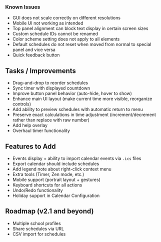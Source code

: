 ### Known Issues

- GUI does not scale correctly on different resolutions
- Mobile UI not working as intended
- Top panel alignment can block text display in certain screen sizes
- Custom schedule IDs cannot be renamed
- Color scheme setting does not apply to all elements
- Default schedules do not reset when moved from normal to special panel and vice versa
- Quick feedback button

## Tasks / Improvements

- Drag-and-drop to reorder schedules
- Sync timer with displayed countdown
- Improve button panel behavior (auto-hide, hover to show)
- Enhance main UI layout (make current time more visible, reorganize controls)
- Add ability to preview schedules with automatic return to menu
- Preserve exact calculations in time adjustment (increment/decrement rather than replace with raw number)
- Add help overlay
- Overhaul timer functionality

## Features to Add

- Events display + ability to import calendar events via `.ics` files
- Export calendar should include schedules
- Add legend note about right-click context menu
- Extra tools (Timer, Zen mode, etc.)
- Mobile support (portrait layout + gestures)
- Keyboard shortcuts for all actions
- Undo/Redo functionality
- Holiday support in Calendar Configuration

## Roadmap (v2.1 and beyond)

- Multiple school profiles
- Share schedules via URL
- CSV import for schedules